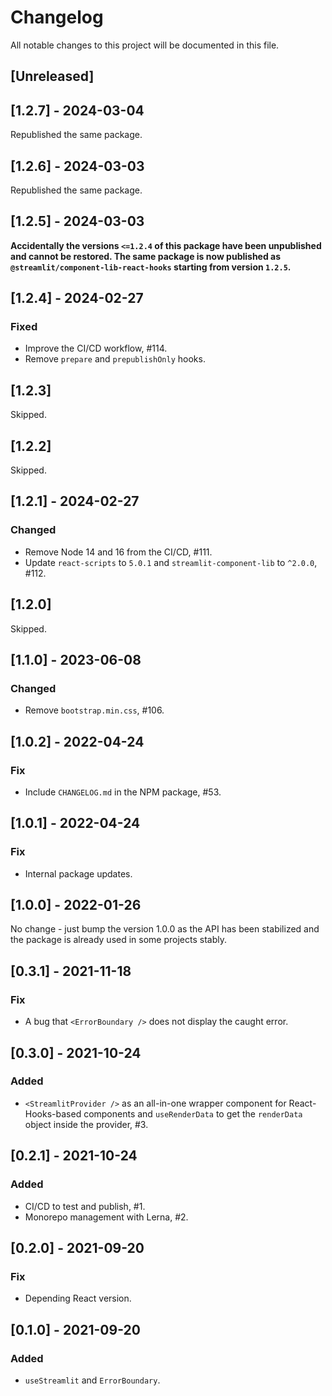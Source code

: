 # Changelog

All notable changes to this project will be documented in this file.

## [Unreleased]

## [1.2.7] - 2024-03-04

Republished the same package.

## [1.2.6] - 2024-03-03

Republished the same package.

## [1.2.5] - 2024-03-03

**Accidentally the versions `<=1.2.4` of this package have been unpublished and cannot be restored. The same package is now published as `@streamlit/component-lib-react-hooks` starting from version `1.2.5`.**

## [1.2.4] - 2024-02-27

### Fixed

- Improve the CI/CD workflow, #114.
- Remove `prepare` and `prepublishOnly` hooks.

## [1.2.3]

Skipped.

## [1.2.2]

Skipped.

## [1.2.1] - 2024-02-27

### Changed

- Remove Node 14 and 16 from the CI/CD, #111.
- Update `react-scripts` to `5.0.1` and `streamlit-component-lib` to `^2.0.0`, #112.

## [1.2.0]

Skipped.

## [1.1.0] - 2023-06-08

### Changed

- Remove `bootstrap.min.css`, #106.

## [1.0.2] - 2022-04-24

### Fix

- Include `CHANGELOG.md` in the NPM package, #53.

## [1.0.1] - 2022-04-24

### Fix

- Internal package updates.

## [1.0.0] - 2022-01-26

No change - just bump the version 1.0.0 as the API has been stabilized and the package is already used in some projects stably.

## [0.3.1] - 2021-11-18

### Fix

- A bug that `<ErrorBoundary />` does not display the caught error.

## [0.3.0] - 2021-10-24

### Added

- `<StreamlitProvider />` as an all-in-one wrapper component for React-Hooks-based components and `useRenderData` to get the `renderData` object inside the provider, #3.

## [0.2.1] - 2021-10-24

### Added

- CI/CD to test and publish, #1.
- Monorepo management with Lerna, #2.

## [0.2.0] - 2021-09-20

### Fix

- Depending React version.

## [0.1.0] - 2021-09-20

### Added

- `useStreamlit` and `ErrorBoundary`.
